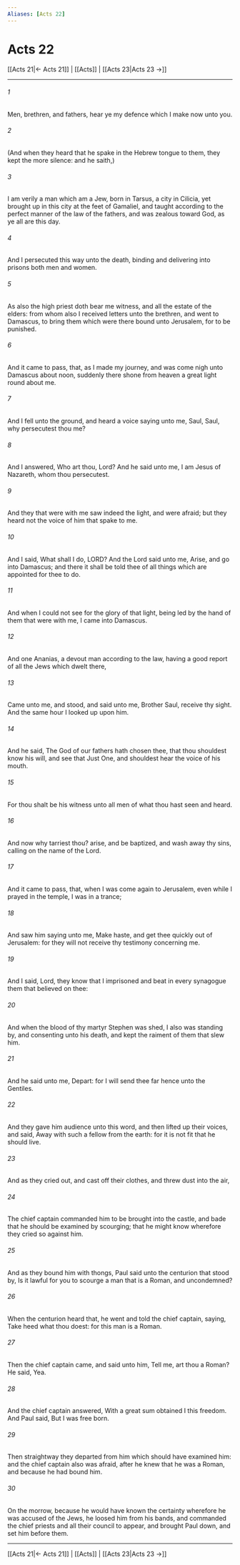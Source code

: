 ```yaml
---
Aliases: [Acts 22]
---
```

# Acts 22

[[Acts 21|← Acts 21]] | [[Acts]] | [[Acts 23|Acts 23 →]]
***



###### 1 
Men, brethren, and fathers, hear ye my defence which I make now unto you. 

###### 2 
(And when they heard that he spake in the Hebrew tongue to them, they kept the more silence: and he saith,) 

###### 3 
I am verily a man which am a Jew, born in Tarsus, a city in Cilicia, yet brought up in this city at the feet of Gamaliel, and taught according to the perfect manner of the law of the fathers, and was zealous toward God, as ye all are this day. 

###### 4 
And I persecuted this way unto the death, binding and delivering into prisons both men and women. 

###### 5 
As also the high priest doth bear me witness, and all the estate of the elders: from whom also I received letters unto the brethren, and went to Damascus, to bring them which were there bound unto Jerusalem, for to be punished. 

###### 6 
And it came to pass, that, as I made my journey, and was come nigh unto Damascus about noon, suddenly there shone from heaven a great light round about me. 

###### 7 
And I fell unto the ground, and heard a voice saying unto me, Saul, Saul, why persecutest thou me? 

###### 8 
And I answered, Who art thou, Lord? And he said unto me, I am Jesus of Nazareth, whom thou persecutest. 

###### 9 
And they that were with me saw indeed the light, and were afraid; but they heard not the voice of him that spake to me. 

###### 10 
And I said, What shall I do, LORD? And the Lord said unto me, Arise, and go into Damascus; and there it shall be told thee of all things which are appointed for thee to do. 

###### 11 
And when I could not see for the glory of that light, being led by the hand of them that were with me, I came into Damascus. 

###### 12 
And one Ananias, a devout man according to the law, having a good report of all the Jews which dwelt there, 

###### 13 
Came unto me, and stood, and said unto me, Brother Saul, receive thy sight. And the same hour I looked up upon him. 

###### 14 
And he said, The God of our fathers hath chosen thee, that thou shouldest know his will, and see that Just One, and shouldest hear the voice of his mouth. 

###### 15 
For thou shalt be his witness unto all men of what thou hast seen and heard. 

###### 16 
And now why tarriest thou? arise, and be baptized, and wash away thy sins, calling on the name of the Lord. 

###### 17 
And it came to pass, that, when I was come again to Jerusalem, even while I prayed in the temple, I was in a trance; 

###### 18 
And saw him saying unto me, Make haste, and get thee quickly out of Jerusalem: for they will not receive thy testimony concerning me. 

###### 19 
And I said, Lord, they know that I imprisoned and beat in every synagogue them that believed on thee: 

###### 20 
And when the blood of thy martyr Stephen was shed, I also was standing by, and consenting unto his death, and kept the raiment of them that slew him. 

###### 21 
And he said unto me, Depart: for I will send thee far hence unto the Gentiles. 

###### 22 
And they gave him audience unto this word, and then lifted up their voices, and said, Away with such a fellow from the earth: for it is not fit that he should live. 

###### 23 
And as they cried out, and cast off their clothes, and threw dust into the air, 

###### 24 
The chief captain commanded him to be brought into the castle, and bade that he should be examined by scourging; that he might know wherefore they cried so against him. 

###### 25 
And as they bound him with thongs, Paul said unto the centurion that stood by, Is it lawful for you to scourge a man that is a Roman, and uncondemned? 

###### 26 
When the centurion heard that, he went and told the chief captain, saying, Take heed what thou doest: for this man is a Roman. 

###### 27 
Then the chief captain came, and said unto him, Tell me, art thou a Roman? He said, Yea. 

###### 28 
And the chief captain answered, With a great sum obtained I this freedom. And Paul said, But I was free born. 

###### 29 
Then straightway they departed from him which should have examined him: and the chief captain also was afraid, after he knew that he was a Roman, and because he had bound him. 

###### 30 
On the morrow, because he would have known the certainty wherefore he was accused of the Jews, he loosed him from his bands, and commanded the chief priests and all their council to appear, and brought Paul down, and set him before them.

***
[[Acts 21|← Acts 21]] | [[Acts]] | [[Acts 23|Acts 23 →]]
